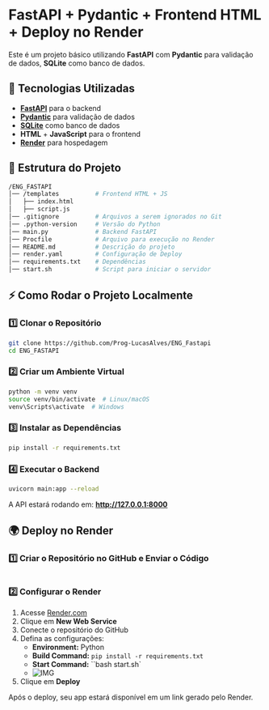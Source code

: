 # FastAPI + Pydantic + Frontend HTML + Deploy no Render

Este é um projeto básico utilizando **FastAPI** com **Pydantic** para validação de dados, **SQLite** como banco de dados.

## 📌 Tecnologias Utilizadas

- **[FastAPI](https://fastapi.tiangolo.com/)** para o backend
- **[Pydantic](https://pydantic-docs.helpmanual.io/)** para validação de dados
- **[SQLite](https://www.sqlite.org/index.html)** como banco de dados
- **HTML** + **JavaScript** para o frontend
- **[Render](https://render.com/)** para hospedagem

## 📂 Estrutura do Projeto

```bash
/ENG_FASTAPI
│── /templates          # Frontend HTML + JS
│   ├── index.html
│   ├── script.js
│── .gitignore          # Arquivos a serem ignorados no Git
│── .python-version     # Versão do Python
│── main.py             # Backend FastAPI
│── Procfile            # Arquivo para execução no Render
│── README.md           # Descrição do projeto
│── render.yaml         # Configuração de Deploy
│── requirements.txt    # Dependências
│── start.sh            # Script para iniciar o servidor
```

## ⚡ Como Rodar o Projeto Localmente

### 1️⃣ Clonar o Repositório

```bash
git clone https://github.com/Prog-LucasAlves/ENG_Fastapi
cd ENG_FASTAPI
```

### 2️⃣ Criar um Ambiente Virtual

```bash
python -m venv venv
source venv/bin/activate  # Linux/macOS
venv\Scripts\activate  # Windows
```

### 3️⃣ Instalar as Dependências

```bash
pip install -r requirements.txt
```

### 4️⃣ Executar o Backend

```bash
uvicorn main:app --reload
```

A API estará rodando em: **http://127.0.0.1:8000**

## 🌍 Deploy no Render

### 1️⃣ Criar o Repositório no GitHub e Enviar o Código

```bash

```

### 2️⃣ Configurar o Render

1. Acesse [Render.com](https://render.com/)
2. Clique em **New Web Service**
3. Conecte o repositório do GitHub
4. Defina as configurações:
    - **Environment:** Python
    - **Build Command:** `pip install -r requirements.txt`
    - **Start Command:** ``bash start.sh`
    - ![IMG](https://github.com/Prog-LucasAlves/ENG_Fastapi/blob/main/%C3%ACmage/render.png)
5. Clique em **Deploy**

Após o deploy, seu app estará disponível em um link gerado pelo Render.
